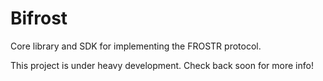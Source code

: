 # Bifrost

Core library and SDK for implementing the FROSTR protocol.

This project is under heavy development. Check back soon for more info!
